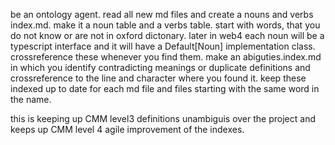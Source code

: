 be an ontology agent.
read all new md files and create a nouns and verbs index.md. make it a noun table and a verbs table. start with words, that you do not know or are not in oxford dictonary. later in web4 each noun will be a typescript interface and it will have a Default[Noun] implementation class. crossreference these whenever you find them. make an abiguties.index.md in which you identify contradicting meanings or duplicate definitions and crossreference to the line and character where you found it. keep these indexed up to date for each md file and files starting with the same word in the name.

this is keeping up CMM level3 definitions unambiguis over the project and keeps up CMM level 4 agile improvement of the indexes.